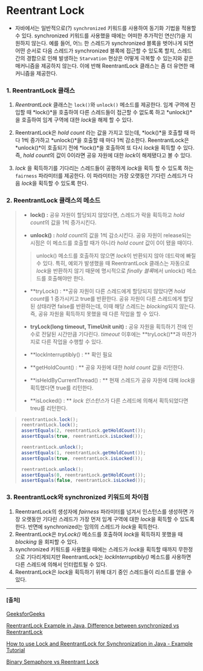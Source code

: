 # Reentrant Lock

- 자바에서는 일반적으로(?)  `synchronized` 키워드를 사용하여 동기화 기법을 적용할 수 있다. synchronized 키워드를 사용했을 때에는 어떠한 추가적인 연산(?)을 지원하지 않는다. 예를 들어, 어느 한 스레드가 synchronized 블록을 벗어나게 되면 어떤 순서로 다음 스레드가 synchronized 블록에 접근할 수 있도록 할지, 스레드간의 경합으로 인해 발생하는 `Starvation` 현상은 어떻게 극복할 수 있는지와 같은 매커니즘을 제공하지 않는다. 이에 반해 ReentrantLock 클래스는 좀 더 유연한 매커니즘을 제공한다.



### 1. ReentrantLock 클래스

1. *ReentrantLock* 클래스는 `lock()`와 `unlock()` 메소드를 제공한다. 임계 구역에 진입할 때 *lock()*을 호출하여 다른 스레드들이 접근할 수 없도록 하고 *unlock()*을 호출하여 임계 구역에 대한 *lock*을 해제 할 수 있다.

2. ReentrantLock은 *hold count* 라는 값을 가지고 있는데, *lock()*을 호출할 때 마다 1씩 증가하고 *unlock()*을 호출할 때 마다 1씩 감소한다. ReentrantLock은 *unlock()*이 호출되기 전에 *lock()*을 호출하여 또 다시 *lock*을 획득할 수 있다. 즉, *hold count*의 값이 0이라면 공유 자원에 대한 *lock*이 해제됐다고 볼 수 있다.
3. *lock* 을 획득하기를 기다리는 스레드들이 공평하게 *lock*을 획득 할 수 있도록 하는 `fairness` 파라미터를 제공한다. 이 파라미터는 가장 오랫동안 기다린 스레드가 다음 *lock*을 획득할 수 있도록 한다.



### 2. ReentrantLock 클래스의 메소드

>- **lock() :** 공유 자원이 할당되지 않았다면, 스레드가 락을 획득하고 *hold count*의 값을 1씩 증가시킨다.
>
>- **unlock() :** *hold count*의 값을 1씩 감소시킨다. 공유 자원이 release되는 시점은 이 메소드를 호출할 때가 아니라 *hold count* 값이 0이 됐을 때이다.
>
>  > unlock() 메소드를 호출하지 않으면 *lock*이 반환되지 않아 데드락에 빠질 수 있다. 특히, 예외가 발생했을 때 ReentrantLock 클래스는 자동으로 *lock*을 반환하지 않기 때문에 명시적으로 *finally 블록*에서 unlock() 메소드를 호출해야만 한다.
>
>- **tryLock() : **공유 자원이 다른 스레드에게 할당되지 않았다면 *hold count*를 1 증가시키고 true를 반환한다. 공유 자원이 다른 스레드에게 할당된 상태라면 false를 반환하는데, 이때 해당 스레드는 *blocking*되지 않는다. 즉, 공유 자원을 획득하지 못했을 때 다른 작업을 할 수 있다.
>
>- **tryLock(long timeout, TimeUnit unit) :** 공유 자원을 획득하기 전에 인수로 전달된 시간만큼 기다린다. *timeout* 이후에는 **tryLock()**과 마찬가지로 다른 작업을 수행할 수 있다.
>
>- **lockInterruptibly() : ** 확인 필요
>
>- **getHoldCount() : ** 공유 자원에 대한 *hold count* 값을 리턴한다.
>
>- **isHeldByCurrentThread() : ** 현재 스레드가 공유 자원에 대해 *lock*을 획득했다면 true를 리턴한다.
>
>- **isLocked() : ** *lock 인스턴스*가 다른 스레드에 의해서 획득되었다면 treu를 리턴한다.



> ```java
> reentrantLock.lock();
> reentrantLock.lock();
> assertEquals(2, reentrantLock.getHoldCount());
> assertEquals(true, reentrantLock.isLocked());
> 
> reentrantLock.unlock();
> assertEquals(1, reentrantLock.getHoldCount());
> assertEquals(true, reentrantLock.isLocked());
> 
> reentrantLock.unlock();
> assertEquals(0, reentrantLock.getHoldCount());
> assertEquals(false, reentrantLock.isLocked());
> ```



### 3. ReentrantLock와 synchronized 키워드의 차이점

1. ReentrantLock의 생성자에 *fairness* 파라미터를 넘겨서 인스턴스를 생성하면 가장 오랫동안 기다린 스레드가 가장 먼저 임계 구역에 대한 *lock*을 획득할 수 있도록 한다. 반면에 synchronized는 임의의 스레드가 *lock*을 획득한다.
2. ReentrantLock은 *tryLock()* 메소드를 호출하여 *lock*을 획득하지 못했을 때 *blocking* 을 회피할 수 있다.
3. synchronized 키워드를 사용했을 때에는 스레드가 *lock*을 획득할 때까지 무한정으로 기다리게되지만 ReentrantLock는 *lockInterruptibly()* 메소드를 사용하면 다른 스레드에 의해서 인터럽트될 수 있다.
4. ReentrantLock은 *lock*을 획득하기 위해 대기 중인 스레드들이 리스트를 얻을 수 있다.



---

#### [출처]

[GeeksforGeeks ](https://www.geeksforgeeks.org/reentrant-lock-java/)

[ReentrantLock Example in Java, Difference between synchronized vs ReentrantLock](https://javarevisited.blogspot.com/2013/03/reentrantlock-example-in-java-synchronized-difference-vs-lock.html#axzz7QDk3Gbku)

[How to use Lock and ReentrantLock for Synchronization in Java - Example Tutorial](https://javarevisited.blogspot.com/2014/10/how-to-use-locks-in-multi-threaded-java-program-example.html#axzz7QDk3Gbku)

[Binary Semaphore vs Reentrant Lock](https://www.baeldung.com/java-binary-semaphore-vs-reentrant-lock)

